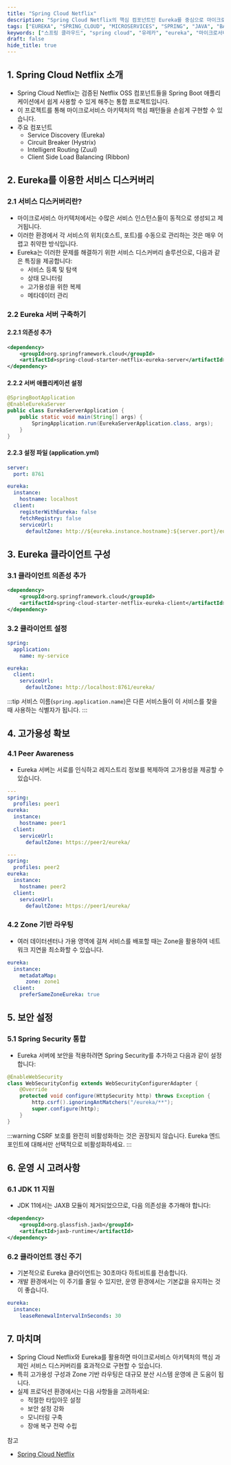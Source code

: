 ```yaml
---
title: "Spring Cloud Netflix"
description: "Spring Cloud Netflix의 핵심 컴포넌트인 Eureka를 중심으로 마이크로서비스 아키텍처의 서비스 디스커버리 구현 방법을 상세히 알아봅니다. Eureka Server 설정부터 Client 구성, 고가용성 확보까지 실무에 필요한 모든 내용을 다룹니다."
tags: ["EUREKA", "SPRING_CLOUD", "MICROSERVICES", "SPRING", "JAVA", "BACKEND", "WEB"]
keywords: ["스프링 클라우드", "spring cloud", "유레카", "eureka", "마이크로서비스", "microservices", "서비스 디스커버리", "service discovery", "스프링", "spring", "넷플릭스", "netflix", "백엔드", "backend"]
draft: false
hide_title: true
---
```


## 1. Spring Cloud Netflix 소개
- Spring Cloud Netflix는 검증된 Netflix OSS 컴포넌트들을 Spring Boot 애플리케이션에서 쉽게 사용할 수 있게 해주는 통합 프로젝트입니다. 
- 이 프로젝트를 통해 마이크로서비스 아키텍처의 핵심 패턴들을 손쉽게 구현할 수 있습니다.
- 주요 컴포넌트
  - Service Discovery (Eureka)
  - Circuit Breaker (Hystrix)
  - Intelligent Routing (Zuul)
  - Client Side Load Balancing (Ribbon)

## 2. Eureka를 이용한 서비스 디스커버리

### 2.1 서비스 디스커버리란?
- 마이크로서비스 아키텍처에서는 수많은 서비스 인스턴스들이 동적으로 생성되고 제거됩니다. 
- 이러한 환경에서 각 서비스의 위치(호스트, 포트)를 수동으로 관리하는 것은 매우 어렵고 취약한 방식입니다.
- Eureka는 이러한 문제를 해결하기 위한 서비스 디스커버리 솔루션으로, 다음과 같은 특징을 제공합니다:
  - 서비스 등록 및 탐색
  - 상태 모니터링
  - 고가용성을 위한 복제
  - 메타데이터 관리

### 2.2 Eureka 서버 구축하기

#### 2.2.1 의존성 추가

```xml
<dependency>
    <groupId>org.springframework.cloud</groupId>
    <artifactId>spring-cloud-starter-netflix-eureka-server</artifactId>
</dependency>
```

#### 2.2.2 서버 애플리케이션 설정

```java
@SpringBootApplication
@EnableEurekaServer
public class EurekaServerApplication {
    public static void main(String[] args) {
        SpringApplication.run(EurekaServerApplication.class, args);
    }
}
```

#### 2.2.3 설정 파일 (application.yml)

```yaml
server:
  port: 8761

eureka:
  instance:
    hostname: localhost
  client:
    registerWithEureka: false
    fetchRegistry: false
    serviceUrl:
      defaultZone: http://${eureka.instance.hostname}:${server.port}/eureka/
```

## 3. Eureka 클라이언트 구성

### 3.1 클라이언트 의존성 추가

```xml
<dependency>
    <groupId>org.springframework.cloud</groupId>
    <artifactId>spring-cloud-starter-netflix-eureka-client</artifactId>
</dependency>
```

### 3.2 클라이언트 설정

```yaml
spring:
  application:
    name: my-service

eureka:
  client:
    serviceUrl:
      defaultZone: http://localhost:8761/eureka/
```

:::tip
서비스 이름(`spring.application.name`)은 다른 서비스들이 이 서비스를 찾을 때 사용하는 식별자가 됩니다.
:::

## 4. 고가용성 확보

### 4.1 Peer Awareness
- Eureka 서버는 서로를 인식하고 레지스트리 정보를 복제하여 고가용성을 제공할 수 있습니다.

```yaml
---
spring:
  profiles: peer1
eureka:
  instance:
    hostname: peer1
  client:
    serviceUrl:
      defaultZone: https://peer2/eureka/

---
spring:
  profiles: peer2
eureka:
  instance:
    hostname: peer2
  client:
    serviceUrl:
      defaultZone: https://peer1/eureka/
```

### 4.2 Zone 기반 라우팅
- 여러 데이터센터나 가용 영역에 걸쳐 서비스를 배포할 때는 Zone을 활용하여 네트워크 지연을 최소화할 수 있습니다.

```yaml
eureka:
  instance:
    metadataMap:
      zone: zone1
  client:
    preferSameZoneEureka: true
```

## 5. 보안 설정

### 5.1 Spring Security 통합
- Eureka 서버에 보안을 적용하려면 Spring Security를 추가하고 다음과 같이 설정합니다:

```java
@EnableWebSecurity
class WebSecurityConfig extends WebSecurityConfigurerAdapter {
    @Override
    protected void configure(HttpSecurity http) throws Exception {
        http.csrf().ignoringAntMatchers("/eureka/**");
        super.configure(http);
    }
}
```

:::warning
CSRF 보호를 완전히 비활성화하는 것은 권장되지 않습니다. Eureka 엔드포인트에 대해서만 선택적으로 비활성화하세요.
:::

## 6. 운영 시 고려사항

### 6.1 JDK 11 지원
- JDK 11에서는 JAXB 모듈이 제거되었으므로, 다음 의존성을 추가해야 합니다:

```xml
<dependency>
    <groupId>org.glassfish.jaxb</groupId>
    <artifactId>jaxb-runtime</artifactId>
</dependency>
```

### 6.2 클라이언트 갱신 주기
- 기본적으로 Eureka 클라이언트는 30초마다 하트비트를 전송합니다. 
- 개발 환경에서는 이 주기를 줄일 수 있지만, 운영 환경에서는 기본값을 유지하는 것이 좋습니다.

```yaml
eureka:
  instance:
    leaseRenewalIntervalInSeconds: 30
```

## 7. 마치며
- Spring Cloud Netflix와 Eureka를 활용하면 마이크로서비스 아키텍처의 핵심 과제인 서비스 디스커버리를 효과적으로 구현할 수 있습니다. 
- 특히 고가용성 구성과 Zone 기반 라우팅은 대규모 분산 시스템 운영에 큰 도움이 됩니다.
- 실제 프로덕션 환경에서는 다음 사항들을 고려하세요:
  - 적절한 타임아웃 설정
  - 보안 설정 강화
  - 모니터링 구축
  - 장애 복구 전략 수립

참고
- [Spring Cloud Netflix](https://cloud.spring.io/spring-cloud-netflix/reference/html/#service-discovery-eureka-clients)